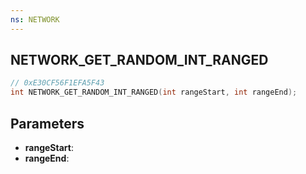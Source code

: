 ```yaml
---
ns: NETWORK
---
```

## NETWORK_GET_RANDOM_INT_RANGED

```c
// 0xE30CF56F1EFA5F43
int NETWORK_GET_RANDOM_INT_RANGED(int rangeStart, int rangeEnd);
```

## Parameters
* **rangeStart**:
* **rangeEnd**:
